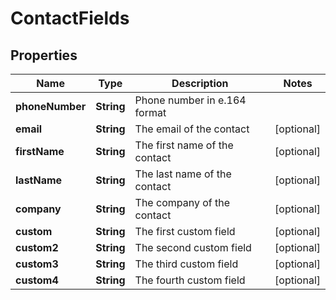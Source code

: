 
# ContactFields

## Properties
Name | Type | Description | Notes
------------ | ------------- | ------------- | -------------
**phoneNumber** | **String** | Phone number in e.164 format | 
**email** | **String** | The email of the contact |  [optional]
**firstName** | **String** | The first name of the contact |  [optional]
**lastName** | **String** | The last name of the contact |  [optional]
**company** | **String** | The company of the contact |  [optional]
**custom** | **String** | The first custom field |  [optional]
**custom2** | **String** | The second custom field |  [optional]
**custom3** | **String** | The third custom field |  [optional]
**custom4** | **String** | The fourth custom field |  [optional]



